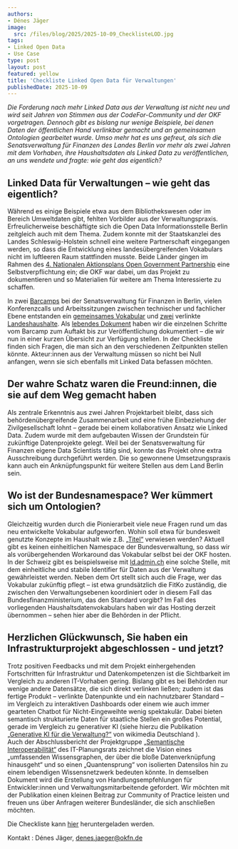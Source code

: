 ```yaml
---
authors:
- Dénes Jäger
image: 
  src: /files/blog/2025/2025-10-09_ChecklisteLOD.jpg
tags:
- Linked Open Data
- Use Case
type: post
layout: post
featured: yellow
title: 'Checkliste Linked Open Data für Verwaltungen'
publishedDate: 2025-10-09
---
```

*Die Forderung nach mehr Linked Data aus der Verwaltung ist nicht neu und wird seit Jahren von Stimmen aus der CodeFor-Community und der OKF vorgetragen. Dennoch gibt es bislang nur wenige Beispiele, bei denen Daten der öffentlichen Hand verlinkbar gemacht und an gemeinsamen Ontologien gearbeitet wurde. Umso mehr hat es uns gefreut, als sich die Senatsverwaltung für Finanzen des Landes Berlin vor mehr als zwei Jahren mit dem Vorhaben, ihre Haushaltsdaten als Linked Data zu veröffentlichen, an uns wendete und fragte: wie geht das eigentlich?*

## Linked Data für Verwaltungen – wie geht das eigentlich? 

Während es einige Beispiele etwa aus dem Bibliothekswesen oder im Bereich Umweltdaten gibt, fehlten Vorbilder aus der Verwaltungspraxis. Erfreulicherweise beschäftigte sich die Open Data Informationsstelle Berlin zeitgleich auch mit dem Thema. Zudem konnte mit der Staatskanzlei des Landes Schleswig-Holstein schnell eine weitere Partnerschaft eingegangen werden, so dass die Entwicklung eines landesübergreifenden Vokabulars nicht im luftleeren Raum stattfinden musste. Beide Länder gingen im Rahmen des [4. Nationalen Aktionsplans Open Government Partnership](https://www.open-government-deutschland.de/opengov-de/ogp/aktionsplaene-und-berichte/4-nap) eine Selbstverpflichtung ein; die OKF war dabei, um das Projekt zu dokumentieren und so Materialien für weitere am Thema Interessierte zu schaffen. 

In zwei [Barcamps](https://okfn.de/blog/2025/07/2.-barcamp-zu-haushaltsdaten-als-linked-open-data-in-berlin/) bei der Senatsverwaltung für Finanzen in Berlin, vielen Konferenzcalls und Arbeitssitzungen zwischen technischer und fachlicher Ebene entstanden ein [gemeinsames Vokabular](https://okfde.github.io/lod-budget-vocab/) und [zwei](https://berlin.github.io/lod-budget/) verlinkte [Landeshaushalte](https://gitlab.opencode.de/sh/zit/opendata/budget2lod). Als [lebendes Dokument](https://opendata.okfn.de/books/open-data-in-der-praxis/chapter/use-case-haushaltsdaten-als-linked-data) haben wir die einzelnen Schritte vom Barcamp zum Auftakt bis zur Veröffentlichung dokumentiert – die wir nun in einer kurzen Übersicht zur Verfügung stellen. In der Checkliste finden sich Fragen, die man sich an den verschiedenen Zeitpunkten stellen könnte. Akteur:innen aus der Verwaltung müssen so nicht bei Null anfangen, wenn sie sich ebenfalls mit Linked Data befassen möchten. 

## Der wahre Schatz waren die Freund:innen, die sie auf dem Weg gemacht haben

Als zentrale Erkenntnis aus zwei Jahren Projektarbeit bleibt, dass sich behördenübergreifende Zusammenarbeit und eine frühe Einbeziehung der Zivilgesellschaft lohnt – gerade bei einem kollaborativen Ansatz wie Linked Data. Zudem wurde mit dem aufgebauten Wissen der Grundstein für zukünftige Datenprojekte gelegt. Weil bei der Senatsverwaltung für Finanzen eigene Data Scientists tätig sind, konnte das Projekt ohne extra Ausschreibung durchgeführt werden. Die so gewonnene Umsetzungspraxis kann auch ein Anknüpfungspunkt für weitere Stellen aus dem Land Berlin sein.

## Wo ist der Bundesnamespace? Wer kümmert sich um Ontologien?

Gleichzeitig wurden durch die Pionierarbeit viele neue Fragen rund um das neu entwickelte Vokabular aufgeworfen. Wohin soll etwa für bundesweit genutzte Konzepte im Haushalt wie z.B. [„Titel“](https://okfde.github.io/lod-budget-vocab/titel) verwiesen werden? Aktuell gibt es keinen  einheitlichen Namespace der Bundesverwaltung, so dass wir als vorübergehenden Workaround das Vokabular selbst bei der OKF hosten. In der Schweiz gibt es beispielsweise mit [ld.admin.ch]( https://lindas.admin.ch/governance/namespaces/) eine solche Stelle, mit dem einheitliche und stabile Identifier für Daten aus der Verwaltung gewährleistet werden. Neben dem Ort stellt sich auch die Frage, wer das Vokabular zukünftig pflegt – ist etwa grundsätzlich die FitKo zuständig, die zwischen den Verwaltungsebenen koordiniert oder in diesem Fall das Bundesfinanzministerium, das den Standard vorgibt? Im Fall des vorliegenden Haushaltsdatenvokabulars haben wir das Hosting derzeit übernommen – sehen hier aber die Behörden in der Pflicht.  

## Herzlichen Glückwunsch, Sie haben ein Infrastrukturprojekt abgeschlossen - und jetzt?

Trotz positiven Feedbacks und mit dem Projekt einhergehenden Fortschritten für Infrastruktur und Datenkompetenzen ist die Sichtbarkeit im Vergleich zu anderen IT-Vorhaben gering. Bislang gibt es bei Behörden nur wenige andere Datensätze, die sich direkt verlinken ließen; zudem ist das fertige Produkt – verlinkte Datenpunkte und ein nachnutzbarer Standard – im Vergleich zu interaktiven Dashboards oder einem wie auch immer gearteten Chatbot für Nicht-Eingeweihte wenig spektakulär. Dabei bieten semantisch strukturierte Daten für staatliche Stellen ein großes Potential, gerade im Vergleich zu generativer KI (siehe hierzu die Publikation [„Generative KI für die Verwaltung?“](https://upload.wikimedia.org/wikipedia/commons/0/0e/Generative_KI_f%C3%BCr_die_Verwaltung%3F_2025.pdf) von wikimedia Deutschland ).  
Auch der Abschlussbericht der Projektgruppe [„Semantische Interoperabilität“](https://www.it-planungsrat.de/fileadmin/beschluesse/2025/Beschluss_2025_09_AL_PG_Semantische_Interoperabilit%C3%A4t_Bericht.pdf) des IT-Planungsrats zeichnet die Vision eines „umfassenden Wissensgraphen, der über die bloße Datenverknüpfung hinausgeht“ und so einen „Quantensprung“ von isolierten Datensilos hin zu einem lebendigen Wissensnetzwerk bedeuten könnte. In demselben Dokument wird die Erstellung von Handlungsempfehlungen für Entwickler:innen und Verwaltungsmitarbeitende gefordert. Wir möchten mit der Publikation einen kleinen Beitrag zur Community of Practice leisten und freuen uns über Anfragen weiterer Bundesländer, die sich anschließen möchten. 

Die Checkliste kann [hier](https://raw.githubusercontent.com/okfde/okfn.de/main/static/files/publikationen/2025-10-09_ChecklisteLOD.pdf) heruntergeladen werden.

Kontakt : Dénes Jäger, denes.jaeger@okfn.de 
